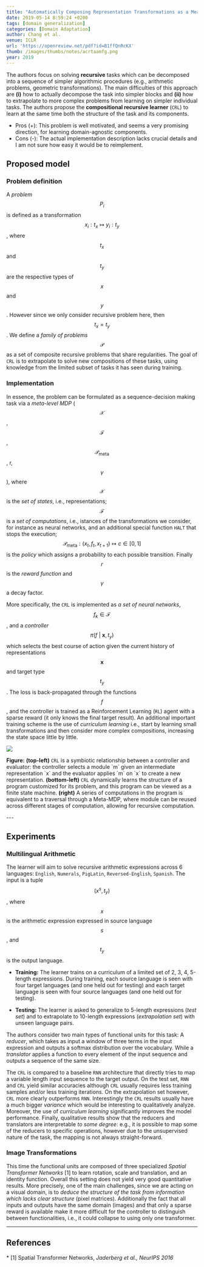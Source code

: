 ```yaml
---
title: "Automatically Composing Representation Transformations as a Mean for Generalization"
date: 2019-05-14 8:59:24 +0200
tags: [domain generalization]
categories: [Domain Adaptation]
author: Chang et al.
venue: ICLR
url: 'https://openreview.net/pdf?id=B1ffQnRcKX'
thumb: /images/thumbs/notes/acrtaamfg.png
year: 2019
---
```


<div class="summary">
  The authors focus on solving <b>recursive</b> tasks which can be decomposed into a sequence of simpler algorithmic procedures (e.g., arithmetic problems, geometric transformations). The main difficulties of this  approach are <b>(i)</b> how to actually decompose the task into simpler blocks and <b>(ii)</b> how to extrapolate to more complex problems from learning on simpler individual tasks.
  The authors propose the <b>compositional recursive learner</b> (<code>CRL</code>) to learn at the same time both the structure of the task and its components.

  <ul>
    <li><span class="pros">Pros (+):</span> This problem is well motivated, and seems a very promising direction, for learning domain-agnostic components.</li>
    <li><span class="cons">Cons (-):</span> The actual implementation description lacks crucial details and I am not sure how easy it would be to reimplement.</li>
  </ul>
</div>


<h2 class="section proposed"> Proposed model</h2>

### Problem definition
A *problem* $$P_i$$ is defined as a transformation $$x_i : t_x \mapsto y_i : t_y$$, where $$t_x$$ and $$t_y$$  are the respective types of $$x$$ and $$y$$. However since we only consider recursive problem here, then $$t_x = t_y$$.
  We define a *family of problems* $$\mathcal P$$ as a set of composite recursive problems that share regularities. The goal of `CRL` is to extrapolate to solve new compositions of these tasks, using knowledge from the limited subset of tasks it has seen during training.

### Implementation
In essence, the problem can be formulated as a sequence-decision making task via a *meta-level MDP* ($$\mathcal X$$, $$\mathcal F$$, $$\mathcal P_{\mbox{meta}}$$, r, $$\gamma$$), where $$\mathcal X$$ is the *set of states*, i.e., representations; $$\mathcal F$$ is a *set of computations*, i.e., istances of the transformations we consider, for instance as neural networks, and an additional special function `HALT` that stops the execution; $$\mathcal P_{\mbox{meta}}: (x_t, f_t, x_{t + 1}) \mapsto c \in [0, 1]$$ is the *policy* which assigns a probability to each possible transition. Finally $$r$$ is the *reward function* and $$\gamma$$ a decay factor.

More specifically, the `CRL` is implemented as *a set of neural networks*, $$f_k \in \mathcal F$$, and a *controller* $$\pi(f\ |\ \mathbf{x}, t_y)$$ which selects the best course of action given the current history of representations $$\mathbf{x}$$ and target type $$t_y$$.
The loss is back-propagated through the functions $$f$$, and the controller is trained as a Reinforcement Learning (`RL`) agent with a sparse reward (it only knows the final target result).
An additional important training scheme is the use of *curriculum learning*  i.e., start by learning small transformations and then consider more complex compositions, increasing the state space little by little.


<div class="figure">
<img src="{{ site.baseurl }}/images/posts/crl.png">
<p><b>Figure:</b> <b>(top-left)</b> <code>CRL</code> is a symbiotic relationship between a
controller and evaluator: the controller selects a module `m` given an intermediate representation `x` and the
evaluator applies `m` on `x` to create a new representation. <b>(bottom-left)</b> <code>CRL</code> dynamically learns the
structure of a program customized for its problem, and this program can be viewed as a finite state machine.
<b>(right)</b> A series of computations in the program is equivalent to a traversal through a Meta-MDP, where module
can be reused across different stages of computation, allowing for recursive computation.</p>
</div>
---

<h2 class="section experiments"> Experiments</h2>

### Multilingual Arithmetic
The learner will aim to solve recursive arithmetic expressions  across 6  languages: `English`, `Numerals`, `PigLatin`, `Reversed-English`, `Spanish`. The input is a tuple $$(x^s, t_y)$$, where $$x$$ is the arithmetic expression expressed in source language $$s$$, and $$t_y$$ is the output language.

  * **Training:** The learner trains on a curriculum of a limited set of 2, 3, 4, 5-length expressions.  During training, each source language is seen with four target languages (and one held out for testing) and each target language is seen with four source languages (and one held out for testing).

  * **Testing:** The learner is asked to generalize to 5-length expressions (*test set*) and to extrapolate to 10-length expressions (*extrapolation set*) with unseen language pairs.

The authors consider two main types of functional units for this task: A *reducer*, which takes as input a window of three terms in the input expression and outputs a softmax distribution over the vocabulary. While a *translator* applies a function to every element of the input sequence and outputs a sequence of the same size.

The `CRL` is compared to a baseline `RNN` architecture that directly tries to map a variable length input sequence to the target output. On the test set, `RNN` and `CRL` yield similar accuracies although `CRL` usually requires less training samples and/or less training iterations. On the extrapolation set however, `CRL` more clearly outperforms `RNN`.
Interestingly the `CRL` results usually have a much bigger *variance* which would be interesting to qualitatively analyze. Moreover, the use of *curriculum learning* significantly improves the model performance. Finally, qualitative results show that the reducers and translators are interpretable *to some degree*: e.g., it is possible to map some of the reducers to specific operations, however due to the unsupervised nature of the task, the mapping is not always straight-forward.


### Image Transformations

This time the functional units are composed of three specialized *Spatial Transformer Networks* <span class="citations">[1]</span> to learn rotation, scale and translation, and an identity function. Overall this setting does not yield very good quantitative results.
More precisely, one of the main challenges, since we are acting on a visual domain, is to *deduce the structure of the task from information which lacks clear structure* (pixel matrices). Additionally the fact that all inputs and outputs have the same domain (images) and that only a sparse reward is available make it more difficult for the controller to distinguish between functionalities, i.e., it could collapse to using only one transformer.

---

<h2 class="section references"> References </h2>
* <span class="citations">[1]</span> Spatial Transformer Networks, <i>Jaderberg  et al., NeurIPS 2016</i>
